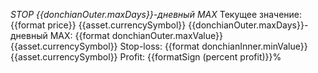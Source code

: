 *STOP {{donchianOuter.maxDays}}-дневный MAX*
Текущее значение: {{format price}} {{asset.currencySymbol}}
{{donchianOuter.maxDays}}-дневный MAX: {{format donchianOuter.maxValue}} {{asset.currencySymbol}}
Stop-loss: {{format donchianInner.minValue}} {{asset.currencySymbol}}
Profit: {{formatSign (percent profit)}}%